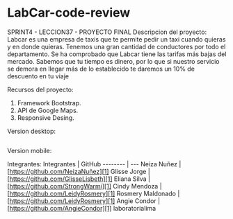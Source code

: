 # LabCar-code-review
SPRINT4 - LECCION37 - PROYECTO FINAL
Descripcion del proyecto:
Labcar es una empresa de taxis que te permite pedir un taxi cuando quieras y en donde quieras.
Tenemos una gran cantidad de conductores por todo el departamento.
Se ha comprobado que Labcar tiene las tarifas más bajas del mercado.
Sabemos que tu tiempo es dinero, por lo que si nuestro servicio se demora en llegar más de lo establecido te daremos un 10% de descuento en tu viaje


Recursos del proyecto:
1. Framework Bootstrap.
2. API de Google Maps.
3. Responsive Desing.

Version desktop:

![]()

Version mobile:


Integrantes:
Integrantes     | GitHub
-------- | ---
Neiza Nuñez |[https://github.com/NeizaNuñez][1]
Glisse Jorge |[https://github.com/GlisseLisbeth][1]
Eliana Silva |[https://github.com/StrongWarmi][1]
Cindy Mendoza |[https://github.com/LeidyRosmery][1]
Rosmery Maldonado |[https://github.com/LeidyRosmery][1]
Angie Condor |[https://github.com/AngieCondor][1]
laboratorialima

